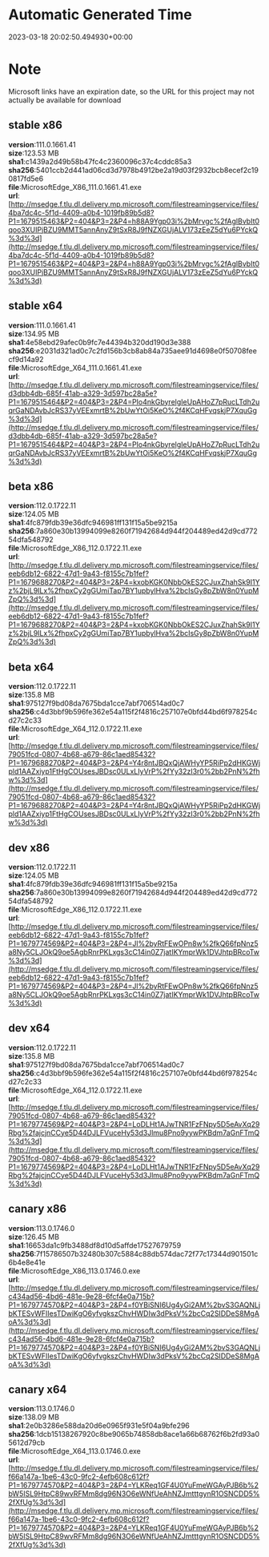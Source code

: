 # Automatic Generated Time
2023-03-18 20:02:50.494930+00:00

# Note
Microsoft links have an expiration date, so the URL for this project may not actually be available for download

## stable x86
**version**:111.0.1661.41  
**size**:123.53 MB  
**sha1**:c1439a2d49b58b47fc4c2360096c37c4cddc85a3  
**sha256**:5401ccb2d441ad06cd3d7978b4912be2a19d03f2932bcb8ecef2c190817fd5e6  
**file**:MicrosoftEdge_X86_111.0.1661.41.exe  
**url**:[http://msedge.f.tlu.dl.delivery.mp.microsoft.com/filestreamingservice/files/4ba7dc4c-5f1d-4409-a0b4-1019fb89b5d8?P1=1679515463&P2=404&P3=2&P4=h88A9Ygp03i%2bMrvgc%2fAglBvbIt0qoo3XUIPjBZU9MMT5annAnyZ9tSxR8J9fNZXGUjALV173zEeZ5dYu6PYckQ%3d%3d](http://msedge.f.tlu.dl.delivery.mp.microsoft.com/filestreamingservice/files/4ba7dc4c-5f1d-4409-a0b4-1019fb89b5d8?P1=1679515463&P2=404&P3=2&P4=h88A9Ygp03i%2bMrvgc%2fAglBvbIt0qoo3XUIPjBZU9MMT5annAnyZ9tSxR8J9fNZXGUjALV173zEeZ5dYu6PYckQ%3d%3d)  

## stable x64
**version**:111.0.1661.41  
**size**:134.95 MB  
**sha1**:4e58ebd29afec0b9fc7e44394b320dd190d3e388  
**sha256**:e2031d321ad0c7c2fd156b3cb8ab84a735aee91d4698e0f50708feecf9d14a92  
**file**:MicrosoftEdge_X64_111.0.1661.41.exe  
**url**:[http://msedge.f.tlu.dl.delivery.mp.microsoft.com/filestreamingservice/files/d3dbb4db-685f-41ab-a329-3d597bc28a5e?P1=1679515464&P2=404&P3=2&P4=PIo4nkGbyrelgIeUpAHoZ7pRucLTdh2uqrGaNDAvbJcRS37yVEExmrtB%2bUwYtOi5KeO%2f4KCqHFvqskjP7XquGg%3d%3d](http://msedge.f.tlu.dl.delivery.mp.microsoft.com/filestreamingservice/files/d3dbb4db-685f-41ab-a329-3d597bc28a5e?P1=1679515464&P2=404&P3=2&P4=PIo4nkGbyrelgIeUpAHoZ7pRucLTdh2uqrGaNDAvbJcRS37yVEExmrtB%2bUwYtOi5KeO%2f4KCqHFvqskjP7XquGg%3d%3d)  

## beta x86
**version**:112.0.1722.11  
**size**:124.05 MB  
**sha1**:4fc879fdb39e36dfc946981ff131f15a5be9215a  
**sha256**:7a860e30b13994099e8260f71942684d944f204489ed42d9cd77254dfa548792  
**file**:MicrosoftEdge_X86_112.0.1722.11.exe  
**url**:[http://msedge.f.tlu.dl.delivery.mp.microsoft.com/filestreamingservice/files/eeb6db12-6822-47d1-9a43-f8155c7b1fef?P1=1679688270&P2=404&P3=2&P4=kxobKGK0NbbOkES2CJuxZhahSk9I1Yz%2bjL9ILx%2fhpxCy2gGUmiTap7BY1upbylHva%2bcIsGy8pZbW8n0YupMZpQ%3d%3d](http://msedge.f.tlu.dl.delivery.mp.microsoft.com/filestreamingservice/files/eeb6db12-6822-47d1-9a43-f8155c7b1fef?P1=1679688270&P2=404&P3=2&P4=kxobKGK0NbbOkES2CJuxZhahSk9I1Yz%2bjL9ILx%2fhpxCy2gGUmiTap7BY1upbylHva%2bcIsGy8pZbW8n0YupMZpQ%3d%3d)  

## beta x64
**version**:112.0.1722.11  
**size**:135.8 MB  
**sha1**:975127f9bd08da7675bda1cce7abf706514ad0c7  
**sha256**:c4d3bbf9b596fe362e54a115f2f4816c257107e0bfd44bd6f978254cd27c2c33  
**file**:MicrosoftEdge_X64_112.0.1722.11.exe  
**url**:[http://msedge.f.tlu.dl.delivery.mp.microsoft.com/filestreamingservice/files/79051fcd-0807-4b68-a679-86c1aed85432?P1=1679688270&P2=404&P3=2&P4=Y4r8ntJBQxQjAWHyYP5RiPp2dHKGWjpld1AAZxiyp1FtHgCOUsesJBDsc0ULxLIyVrP%2fYy32zI3r0%2bb2PnN%2fhw%3d%3d](http://msedge.f.tlu.dl.delivery.mp.microsoft.com/filestreamingservice/files/79051fcd-0807-4b68-a679-86c1aed85432?P1=1679688270&P2=404&P3=2&P4=Y4r8ntJBQxQjAWHyYP5RiPp2dHKGWjpld1AAZxiyp1FtHgCOUsesJBDsc0ULxLIyVrP%2fYy32zI3r0%2bb2PnN%2fhw%3d%3d)  

## dev x86
**version**:112.0.1722.11  
**size**:124.05 MB  
**sha1**:4fc879fdb39e36dfc946981ff131f15a5be9215a  
**sha256**:7a860e30b13994099e8260f71942684d944f204489ed42d9cd77254dfa548792  
**file**:MicrosoftEdge_X86_112.0.1722.11.exe  
**url**:[http://msedge.f.tlu.dl.delivery.mp.microsoft.com/filestreamingservice/files/eeb6db12-6822-47d1-9a43-f8155c7b1fef?P1=1679774569&P2=404&P3=2&P4=Jl%2byRtFEwOPn8w%2fkQ66fpNnz5a8Ny5CLJOkQ9oe5AgbRnrPKLxgs3cC14in0Z7jatIKYmprWk1DVJhtpBRcoTw%3d%3d](http://msedge.f.tlu.dl.delivery.mp.microsoft.com/filestreamingservice/files/eeb6db12-6822-47d1-9a43-f8155c7b1fef?P1=1679774569&P2=404&P3=2&P4=Jl%2byRtFEwOPn8w%2fkQ66fpNnz5a8Ny5CLJOkQ9oe5AgbRnrPKLxgs3cC14in0Z7jatIKYmprWk1DVJhtpBRcoTw%3d%3d)  

## dev x64
**version**:112.0.1722.11  
**size**:135.8 MB  
**sha1**:975127f9bd08da7675bda1cce7abf706514ad0c7  
**sha256**:c4d3bbf9b596fe362e54a115f2f4816c257107e0bfd44bd6f978254cd27c2c33  
**file**:MicrosoftEdge_X64_112.0.1722.11.exe  
**url**:[http://msedge.f.tlu.dl.delivery.mp.microsoft.com/filestreamingservice/files/79051fcd-0807-4b68-a679-86c1aed85432?P1=1679774569&P2=404&P3=2&P4=LoDLHt1AJwTNR1FzFNpy5D5eAvXq29Rbg%2fajcjnCCye5D44DJLFVuceHy53d3Jlmu8Pno9yywPKBdm7aGnFTmQ%3d%3d](http://msedge.f.tlu.dl.delivery.mp.microsoft.com/filestreamingservice/files/79051fcd-0807-4b68-a679-86c1aed85432?P1=1679774569&P2=404&P3=2&P4=LoDLHt1AJwTNR1FzFNpy5D5eAvXq29Rbg%2fajcjnCCye5D44DJLFVuceHy53d3Jlmu8Pno9yywPKBdm7aGnFTmQ%3d%3d)  

## canary x86
**version**:113.0.1746.0  
**size**:126.45 MB  
**sha1**:16653da1c9fb3488df8d10d5affde17527679759  
**sha256**:7f15786507b32480b307c5884c88db574dac72f77c17344d901501c6b4e8e41e  
**file**:MicrosoftEdge_X86_113.0.1746.0.exe  
**url**:[http://msedge.f.tlu.dl.delivery.mp.microsoft.com/filestreamingservice/files/c434ad56-4bd6-481e-9e28-6fcf4e0a715b?P1=1679774570&P2=404&P3=2&P4=f0YBiSNI6Ug4yGi2AM%2bvS3GAQNLjbKTESvWFIIesTDwiKgO6yfvgkszChvHWDIw3dPksV%2bcCq2SIDDeS8MgAoA%3d%3d](http://msedge.f.tlu.dl.delivery.mp.microsoft.com/filestreamingservice/files/c434ad56-4bd6-481e-9e28-6fcf4e0a715b?P1=1679774570&P2=404&P3=2&P4=f0YBiSNI6Ug4yGi2AM%2bvS3GAQNLjbKTESvWFIIesTDwiKgO6yfvgkszChvHWDIw3dPksV%2bcCq2SIDDeS8MgAoA%3d%3d)  

## canary x64
**version**:113.0.1746.0  
**size**:138.09 MB  
**sha1**:2e0b3286e588da20d6e0965f931e5f04a9bfe296  
**sha256**:1dcb15138267920c8be9065b74858db8ace1a66b68762f6b2fd93a05612d79cb  
**file**:MicrosoftEdge_X64_113.0.1746.0.exe  
**url**:[http://msedge.f.tlu.dl.delivery.mp.microsoft.com/filestreamingservice/files/f66a147a-1be6-43c0-9fc2-4efb608c612f?P1=1679774570&P2=404&P3=2&P4=YLKReq1GF4U0YuFmeWGAyPJB6b%2bW5ISL9HtpC89wvRFMm8dg96N3O6eWNfUeAhNZJmtttgynR1OSNCDD5%2fXfUg%3d%3d](http://msedge.f.tlu.dl.delivery.mp.microsoft.com/filestreamingservice/files/f66a147a-1be6-43c0-9fc2-4efb608c612f?P1=1679774570&P2=404&P3=2&P4=YLKReq1GF4U0YuFmeWGAyPJB6b%2bW5ISL9HtpC89wvRFMm8dg96N3O6eWNfUeAhNZJmtttgynR1OSNCDD5%2fXfUg%3d%3d)  

